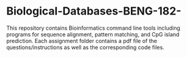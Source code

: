 # Biological-Databases-BENG-182-
This repository contains Bioinformatics command line tools including programs for sequence alignment, pattern matching, and CpG island prediction. Each assignment folder contains a pdf file of the questions/instructions as well as the corresponding code files.
